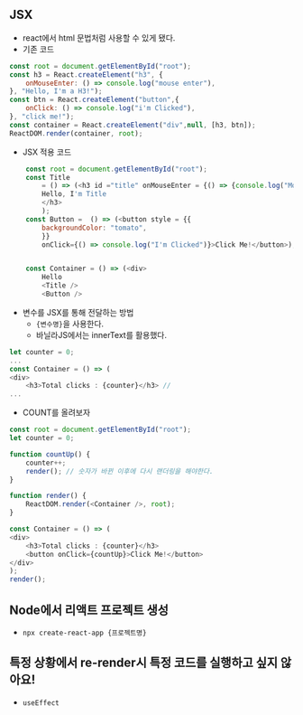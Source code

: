 ## JSX
- react에서 html 문법처럼 사용할 수 있게 됐다.
- 기존 코드
```js
const root = document.getElementById("root");
const h3 = React.createElement("h3", {
    onMouseEnter: () => console.log("mouse enter"),
}, "Hello, I'm a H3!");
const btn = React.createElement("button",{
    onClick: () => console.log("i'm Clicked"),
}, "click me!");
const container = React.createElement("div",null, [h3, btn]);
ReactDOM.render(container, root);
```
- JSX 적용 코드
```js
    const root = document.getElementById("root");
    const Title 
        = () => (<h3 id ="title" onMouseEnter = {() => {console.log("Mouse Enter")}}>
        Hello, I'm Title
        </h3>
        );
    const Button =  () => (<button style = {{
        backgroundColor: "tomato",
        }}
        onClick={() => console.log("I'm Clicked")}>Click Me!</button>);


    const Container = () => (<div>
        Hello
        <Title />
        <Button />
```

- 변수를 JSX를 통해 전달하는 방법
    - `{변수명}`을 사용한다. 
    - 바닐라JS에서는 innerText를 활용했다.
```js
let counter = 0;
...
const Container = () => (
<div>
    <h3>Total clicks : {counter}</h3> //
...
```

- COUNT를 올려보자
```js
const root = document.getElementById("root");
let counter = 0;

function countUp() {
    counter++;
    render(); // 숫자가 바뀐 이후에 다시 랜더링을 해야한다.
}

function render() {
    ReactDOM.render(<Container />, root);
}

const Container = () => (
<div>
    <h3>Total clicks : {counter}</h3>
    <button onClick={countUp}>Click Me!</button>
</div>
);
render();
```

## Node에서 리액트 프로젝트 생성
- `npx create-react-app {프로젝트명}`

## 특정 상황에서 re-render시 특정 코드를 실행하고 싶지 않아요!
- `useEffect`
